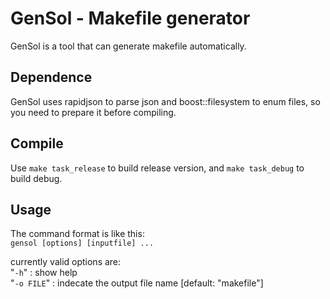 # GenSol - Makefile generator
GenSol is a tool that can generate makefile automatically.

## Dependence
GenSol uses rapidjson to parse json and boost::filesystem to enum files, so you need to prepare it before compiling.

## Compile
Use `make task_release` to build release version, and `make task_debug` to build debug.

## Usage
The command format is like this:  
`gensol [options] [inputfile] ...`

currently valid options are:  
"`-h`" : show help  
"`-o FILE`" : indecate the output file name [default: "makefile"]
